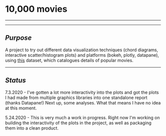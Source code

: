 # 10,000 movies

---

---

## *Purpose*

A project to try out different data visualization techniques (chord diagrams, interactive scatter/histogram plots) and platforms (bokeh, plotly, datapane), using [this](https://www.kaggle.com/isaactaylorofficial/imdb-10000-most-voted-feature-films-041118) dataset, which catalogues details of popular movies.

---

## *Status*

7.3.2020 - I've gotten a lot more interactivity into the plots and got the plots I had made from multiple graphics libraries into one standalone report (thanks Datapane!) Next up, some analyses. What that means I have no idea at this moment.



5.24.2020 - This is very much a work in progress. Right now I'm working on building the interactivity of the plots in the project, as well as packaging them into a clean product.